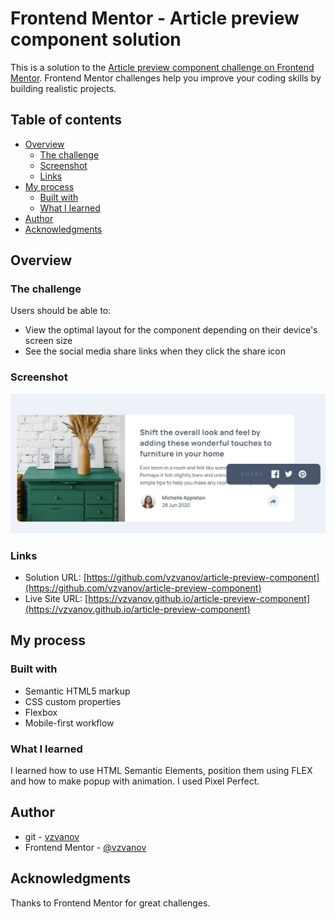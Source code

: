 # Frontend Mentor - Article preview component solution

This is a solution to the [Article preview component challenge on Frontend Mentor](https://www.frontendmentor.io/challenges/article-preview-component-dYBN_pYFT). Frontend Mentor challenges help you improve your coding skills by building realistic projects. 

## Table of contents

- [Overview](#overview)
  - [The challenge](#the-challenge)
  - [Screenshot](#screenshot)
  - [Links](#links)
- [My process](#my-process)
  - [Built with](#built-with)
  - [What I learned](#what-i-learned)
- [Author](#author)
- [Acknowledgments](#acknowledgments)

## Overview

### The challenge

Users should be able to:

- View the optimal layout for the component depending on their device's screen size
- See the social media share links when they click the share icon

### Screenshot

![solution](/images/screenshot.jpg "solution")

### Links

- Solution URL: [https://github.com/vzvanov/article-preview-component](https://github.com/vzvanov/article-preview-component)
- Live Site URL: [https://vzvanov.github.io/article-preview-component](https://vzvanov.github.io/article-preview-component)

## My process

### Built with

- Semantic HTML5 markup
- CSS custom properties
- Flexbox
- Mobile-first workflow

### What I learned

I learned how to use HTML Semantic Elements, position them using FLEX and how to make popup with animation.
I used Pixel Perfect.

## Author

- git - [vzvanov](https://github.com/vzvanov)
- Frontend Mentor - [@vzvanov](https://www.frontendmentor.io/profile/vzvanov)

## Acknowledgments

Thanks to Frontend Mentor for great challenges.
